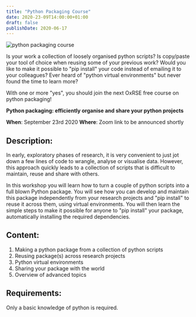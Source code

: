 ```yaml
---
title: "Python Packaging Course"
date: 2020-23-09T14:00:00+01:00
draft: false
publishDate: 2020-06-17
---
```


![python packaging course](/images/events/python_packaging_course_1080.jpg "python packaging course")

Is your work a collection of loosely organised python scripts?
Is copy/paste your tool of choice when reusing some of your previous work?
Would you like to make it possible to "pip install" your code instead of
emailing it to your colleagues? Ever heard of "python virtual environments" but never found the time
to learn more?

With one or more "yes", you should join the next OxRSE free course on python
packaging!

**Python packaging: efficiently organise and share your python projects**

**When**: September 23rd 2020
**Where**: Zoom link to be announced shortly

## Description:

In early, exploratory phases of research, it is very convenient to just jot down
a few lines of code to wrangle, analyse or visualise data.
However, this approach quickly leads to a collection of scripts that is difficult 
to maintain, reuse and share with others.

In this workshop you will learn how to turn a couple of python scripts into
a full blown Python package. You will see how you can develop and maintain
this package independently from your research projects and "pip install" to
reuse it across them, using virtual environments.
You will then learn the simple steps to make it possible for anyone to "pip
install" your package, automatically installing the required dependencies.

## Content:

1. Making a python package from a collection of python scripts
2. Reusing package(s) across research projects
3. Python virtual environments
4. Sharing your package with the world
5. Overview of advanced topics
  
## Requirements:

Only a basic knowledge of python is required.
